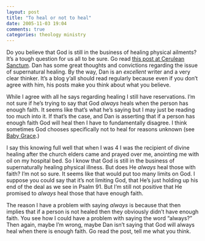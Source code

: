 ```yaml
---
layout: post
title: "To heal or not to heal"
date: 2005-11-03 19:04
comments: true
categories: theology ministry 
---
```


Do you believe that God is still in the business of healing physical ailments?  It&#8217;s a tough question for us all to be sure.  Go read <a title="Cerulean Sanctum: Creating a Theology from Unbelief" href="http://www.dedelen.com/2005/11/creating-theology-from-unbelief.html">this post at Cerulean Sanctum</a>.  Dan has some great thoughts and convictions regarding the issue of supernatural healing.  By the way, Dan is an <em>excellent</em> writer and a very clear thinker.  It&#8217;s a blog y&#8217;all should read regularly because even if you don&#8217;t agree with him, his posts make you think about what you believe.

While I agree with all he says regarding healing I still have reservations.  I&#8217;m not sure if he&#8217;s trying to say that God <em>always </em>heals when the person has enough faith.  It seems like that&#8217;s what he&#8217;s saying but I may just be reading too much into it.  If that&#8217;s the case, and Dan is asserting that if a person has enough faith God will heal then I have to fundamentally disagree.  I think sometimes God chooses specifically not to heal for reasons unknown (see <a href="http://david-monreal.blogspot.com/2005/10/pacemaker-needed.html">Baby Grace</a>.)

I say this knowing full well that when I was 4 I was the recipient of divine healing after the church elders came and prayed over me, anointing me with oil on my hospital bed.  So I know that God is still in the business of supernaturally healing physical illness.  But does He <em>always </em>heal those with faith?  I&#8217;m not so sure.  It seems like that would put too many limits on God.  I suppose you could say that it&#8217;s not limiting God, that He&#8217;s just holding up his end of the deal as we see in Psalm 91.  But I&#8217;m still not positive that He promised to <em>always </em>heal those that have enough faith.

The reason I have a problem with saying <em>always</em> is because that then implies that if a person is not healed then they obviously didn&#8217;t have enough faith.  You see how I could have a problem with saying the word &#8220;always?&#8221;  Then again, maybe I&#8217;m wrong, maybe Dan isn&#8217;t saying that God will always heal when there is enough faith.  Go read the post, tell me what you think.